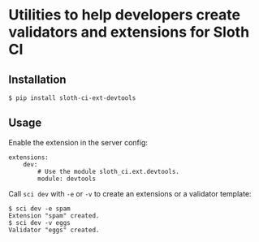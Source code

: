 # Utilities to help developers create validators and extensions for Sloth CI


## Installation
    
    $ pip install sloth-ci-ext-devtools


## Usage

Enable the extension in the server config:

    extensions:
        dev:
            # Use the module sloth_ci.ext.devtools.
            module: devtools

Call `sci dev` with `-e` or `-v` to create an extensions or a validator template:

    $ sci dev -e spam
    Extension "spam" created.
    $ sci dev -v eggs
    Validator "eggs" created.
